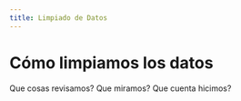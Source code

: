 ```yaml
---
title: Limpiado de Datos
---
```


# Cómo limpiamos los datos

Que cosas revisamos? Que miramos? Que cuenta hicimos?
